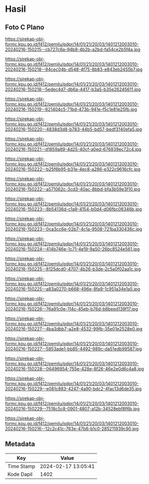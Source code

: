 # Hasil

## Foto C Plano

https://sirekap-obj-formc.kpu.go.id/f412/pemilu/pdpr/14/01/21/20/03/1401212003010-20240216-150215--cb727c6a-94b8-4b2b-a2bd-fa54ce2b5f4a.jpg

https://sirekap-obj-formc.kpu.go.id/f412/pemilu/pdpr/14/01/21/20/03/1401212003010-20240216-150218--94cec04b-d548-4f75-8b83-e843eb2455b7.jpg

https://sirekap-obj-formc.kpu.go.id/f412/pemilu/pdpr/14/01/21/20/03/1401212003010-20240216-150218--5edec4d7-db6a-4417-b3a5-b35e26245611.jpg

https://sirekap-obj-formc.kpu.go.id/f412/pemilu/pdpr/14/01/21/20/03/1401212003010-20240216-150219--621404c5-71bd-473b-941e-f5c1e81e25fb.jpg

https://sirekap-obj-formc.kpu.go.id/f412/pemilu/pdpr/14/01/21/20/03/1401212003010-20240216-150220--4838d3d8-b783-44b5-bd57-bedf3140efa5.jpg

https://sirekap-obj-formc.kpu.go.id/f412/pemilu/pdpr/14/01/21/20/03/1401212003010-20240216-150221--d1859a89-4d25-40cf-a0ed-676839ec72c4.jpg

https://sirekap-obj-formc.kpu.go.id/f412/pemilu/pdpr/14/01/21/20/03/1401212003010-20240216-150222--b25f6b95-b31e-4ec8-a286-e322c9616cfc.jpg

https://sirekap-obj-formc.kpu.go.id/f412/pemilu/pdpr/14/01/21/20/03/1401212003010-20240216-150222--a571062c-3cd3-40ac-8bbd-bfa3b59e3f10.jpg

https://sirekap-obj-formc.kpu.go.id/f412/pemilu/pdpr/14/01/21/20/03/1401212003010-20240216-150223--8b54136d-c1a9-4154-b0d4-d06fbc06346b.jpg

https://sirekap-obj-formc.kpu.go.id/f412/pemilu/pdpr/14/01/21/20/03/1401212003010-20240216-150223--0ca3cc6e-02b7-4c1a-9508-721ba330436c.jpg

https://sirekap-obj-formc.kpu.go.id/f412/pemilu/pdpr/14/01/21/20/03/1401212003010-20240216-150224--414b746e-1c71-4e19-9a50-26bc8524e561.jpg

https://sirekap-obj-formc.kpu.go.id/f412/pemilu/pdpr/14/01/21/20/03/1401212003010-20240216-150225--8125dcd0-4707-4b26-b3de-2c5a0f02aa1c.jpg

https://sirekap-obj-formc.kpu.go.id/f412/pemilu/pdpr/14/01/21/20/03/1401212003010-20240216-150225--a83a0270-b668-496e-8fa9-1c951a34e1a5.jpg

https://sirekap-obj-formc.kpu.go.id/f412/pemilu/pdpr/14/01/21/20/03/1401212003010-20240216-150226--76a91c0e-114c-45eb-b76d-b6beed139f17.jpg

https://sirekap-obj-formc.kpu.go.id/f412/pemilu/pdpr/14/01/21/20/03/1401212003010-20240216-150227--4ba3dbb7-a2e8-4532-99fb-35e01e2528e0.jpg

https://sirekap-obj-formc.kpu.go.id/f412/pemilu/pdpr/14/01/21/20/03/1401212003010-20240216-150227--5853ade1-bb85-4492-989c-da51edb99587.jpg

https://sirekap-obj-formc.kpu.go.id/f412/pemilu/pdpr/14/01/21/20/03/1401212003010-20240216-150228--06496954-755e-428e-8f26-46e2e0d6c4a8.jpg

https://sirekap-obj-formc.kpu.go.id/f412/pemilu/pdpr/14/01/21/20/03/1401212003010-20240216-150229--e081c883-4247-4a90-bdc2-4fac13d6de35.jpg

https://sirekap-obj-formc.kpu.go.id/f412/pemilu/pdpr/14/01/21/20/03/1401212003010-20240216-150229--7518c5c8-0901-4807-a12b-34528ebf8f6b.jpg

https://sirekap-obj-formc.kpu.go.id/f412/pemilu/pdpr/14/01/21/20/03/1401212003010-20240216-150216--12c2c41c-783e-47b6-b1c0-285211939c90.jpg


## Metadata

| Key        | Value               |
| ---------- | ------------------- |
| Time Stamp | 2024-02-17 13:05:41 |
| Kode Dapil | 1402                |



